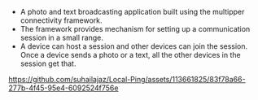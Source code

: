 * A photo and text broadcasting application built using the multipper connectivity framework.
* The framework provides mechanism for setting up a communication session in a small range.
* A device can host a session and other devices can join the session. Once a device sends a photo or a text, all the other devices in the session get that.


  

https://github.com/suhailajaz/Local-Ping/assets/113661825/83f78a66-277b-4f45-95e4-6092524f756e


